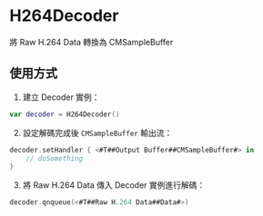 # H264Decoder

將 Raw H.264 Data 轉換為 CMSampleBuffer

## 使用方式

1. 建立 Decoder 實例：
```swift
var decoder = H264Decoder()
```
2. 設定解碼完成後 `CMSampleBuffer` 輸出流：
```swift
decoder.setHandler { <#T##Output Buffer##CMSampleBuffer#> in
    // doSomething
}
```
3. 將 Raw H.264 Data 傳入 Decoder 實例進行解碼：
```swift
decoder.qnqueue(<#T##Raw H.264 Data##Data#>)
```
